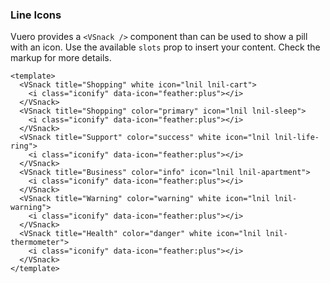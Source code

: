 ### Line Icons

Vuero provides a `<VSnack />` component than can be used
to show a pill with an icon. Use the available `slots` prop
to insert your content. Check the markup for more details.

<!--code-->

```vue
<template>
  <VSnack title="Shopping" white icon="lnil lnil-cart">
    <i class="iconify" data-icon="feather:plus"></i>
  </VSnack>
  <VSnack title="Shopping" color="primary" icon="lnil lnil-sleep">
    <i class="iconify" data-icon="feather:plus"></i>
  </VSnack>
  <VSnack title="Support" color="success" white icon="lnil lnil-life-ring">
    <i class="iconify" data-icon="feather:plus"></i>
  </VSnack>
  <VSnack title="Business" color="info" icon="lnil lnil-apartment">
    <i class="iconify" data-icon="feather:plus"></i>
  </VSnack>
  <VSnack title="Warning" color="warning" white icon="lnil lnil-warning">
    <i class="iconify" data-icon="feather:plus"></i>
  </VSnack>
  <VSnack title="Health" color="danger" white icon="lnil lnil-thermometer">
    <i class="iconify" data-icon="feather:plus"></i>
  </VSnack>
</template>
```

<!--/code-->

<!--example-->

<div class="snacks">
  <VSnack title="Shopping" white icon="lnil lnil-cart">
    <i class="iconify" data-icon="feather:plus"></i>
  </VSnack>
  <VSnack title="Shopping" color="primary" icon="lnil lnil-sleep">
    <i class="iconify" data-icon="feather:plus"></i>
  </VSnack>
  <VSnack title="Support" color="success" white icon="lnil lnil-life-ring">
    <i class="iconify" data-icon="feather:plus"></i>
  </VSnack>
  <VSnack title="Business" color="info" icon="lnil lnil-apartment">
    <i class="iconify" data-icon="feather:plus"></i>
  </VSnack>
  <VSnack title="Warning" color="warning" white icon="lnil lnil-warning">
    <i class="iconify" data-icon="feather:plus"></i>
  </VSnack>
  <VSnack title="Health" color="danger" white icon="lnil lnil-thermometer">
    <i class="iconify" data-icon="feather:plus"></i>
  </VSnack>
</div>

<!--/example-->
